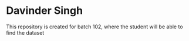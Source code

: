 # Davinder Singh
This repository is created for batch 102, where the student will be able to find the dataset

